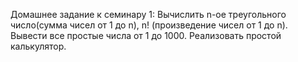 Домашнее задание к семинару 1:
Вычислить n-ое треугольного число(сумма чисел от 1 до n), n! (произведение чисел от 1 до n).
Вывести все простые числа от 1 до 1000.
Реализовать простой калькулятор.
